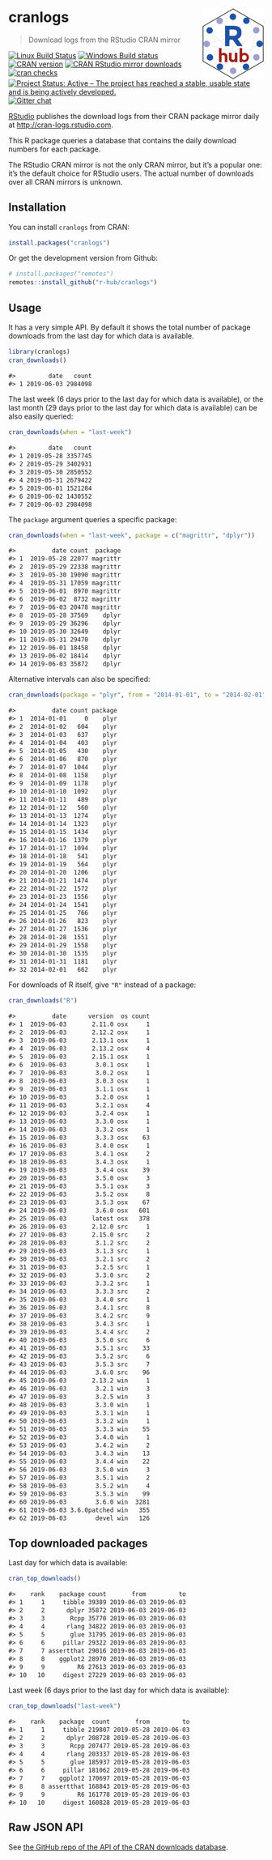 
<!-- README.md is generated from README.Rmd. Please edit that file -->

# cranlogs <a href='https://r-hub.github.io/cranlogs'><img src='man/figures/logo.png' align="right" height="138.5" /></a>

> Download logs from the RStudio CRAN mirror

<!-- badges: start -->

[![Linux Build
Status](https://travis-ci.org/r-hub/cranlogs.svg?branch=master)](https://travis-ci.org/r-hub/cranlogs)
[![Windows Build
status](https://ci.appveyor.com/api/projects/status/github/metacran/cranlogs?svg=true)](https://ci.appveyor.com/project/gaborcsardi/cranlogs)
[![CRAN
version](http://www.r-pkg.org/badges/version/cranlogs)](http://www.r-pkg.org/pkg/cranlogs)
[![CRAN RStudio mirror
downloads](http://cranlogs.r-pkg.org/badges/cranlogs)](http://www.r-pkg.org/pkg/cranlogs)
[![cran
checks](https://cranchecks.info/badges/worst/cranlogs)](https://cranchecks.info/pkgs/cranlogs)
[![Project Status: Active – The project has reached a stable, usable
state and is being actively
developed.](https://www.repostatus.org/badges/latest/active.svg)](https://www.repostatus.org/#active)
[![Gitter
chat](https://badges.gitter.im/gitterHQ/gitter.png)](https://gitter.im/r-hub/community)
<!-- badges: end -->

[RStudio](http://www.rstudio.com) publishes the download logs from their
CRAN package mirror daily at <http://cran-logs.rstudio.com>.

This R package queries a database that contains the daily download
numbers for each package.

The RStudio CRAN mirror is not the only CRAN mirror, but it’s a popular
one: it’s the default choice for RStudio users. The actual number of
downloads over all CRAN mirrors is unknown.

## Installation

You can install `cranlogs` from CRAN:

``` r
install.packages("cranlogs")
```

Or get the development version from Github:

``` r
# install.packages("remotes")
remotes::install_github("r-hub/cranlogs")
```

## Usage

It has a very simple API. By default it shows the total number of
package downloads from the last day for which data is available.

``` r
library(cranlogs)
cran_downloads()
```

    #>         date   count
    #> 1 2019-06-03 2984098

The last week (6 days prior to the last day for which data is
available), or the last month (29 days prior to the last day for which
data is available) can be also easily queried:

``` r
cran_downloads(when = "last-week")
```

    #>         date   count
    #> 1 2019-05-28 3357745
    #> 2 2019-05-29 3402931
    #> 3 2019-05-30 2850552
    #> 4 2019-05-31 2679422
    #> 5 2019-06-01 1521284
    #> 6 2019-06-02 1430552
    #> 7 2019-06-03 2984098

The `package` argument queries a specific package:

``` r
cran_downloads(when = "last-week", package = c("magrittr", "dplyr"))
```

    #>          date count  package
    #> 1  2019-05-28 22077 magrittr
    #> 2  2019-05-29 22338 magrittr
    #> 3  2019-05-30 19090 magrittr
    #> 4  2019-05-31 17059 magrittr
    #> 5  2019-06-01  8970 magrittr
    #> 6  2019-06-02  8732 magrittr
    #> 7  2019-06-03 20478 magrittr
    #> 8  2019-05-28 37569    dplyr
    #> 9  2019-05-29 36296    dplyr
    #> 10 2019-05-30 32649    dplyr
    #> 11 2019-05-31 29470    dplyr
    #> 12 2019-06-01 18458    dplyr
    #> 13 2019-06-02 18414    dplyr
    #> 14 2019-06-03 35872    dplyr

Alternative intervals can also be specified:

``` r
cran_downloads(package = "plyr", from = "2014-01-01", to = "2014-02-01")
```

    #>          date count package
    #> 1  2014-01-01     0    plyr
    #> 2  2014-01-02   604    plyr
    #> 3  2014-01-03   637    plyr
    #> 4  2014-01-04   403    plyr
    #> 5  2014-01-05   430    plyr
    #> 6  2014-01-06   870    plyr
    #> 7  2014-01-07  1044    plyr
    #> 8  2014-01-08  1158    plyr
    #> 9  2014-01-09  1178    plyr
    #> 10 2014-01-10  1092    plyr
    #> 11 2014-01-11   489    plyr
    #> 12 2014-01-12   560    plyr
    #> 13 2014-01-13  1274    plyr
    #> 14 2014-01-14  1323    plyr
    #> 15 2014-01-15  1434    plyr
    #> 16 2014-01-16  1379    plyr
    #> 17 2014-01-17  1094    plyr
    #> 18 2014-01-18   541    plyr
    #> 19 2014-01-19   564    plyr
    #> 20 2014-01-20  1206    plyr
    #> 21 2014-01-21  1474    plyr
    #> 22 2014-01-22  1572    plyr
    #> 23 2014-01-23  1556    plyr
    #> 24 2014-01-24  1541    plyr
    #> 25 2014-01-25   766    plyr
    #> 26 2014-01-26   823    plyr
    #> 27 2014-01-27  1536    plyr
    #> 28 2014-01-28  1551    plyr
    #> 29 2014-01-29  1558    plyr
    #> 30 2014-01-30  1535    plyr
    #> 31 2014-01-31  1181    plyr
    #> 32 2014-02-01   662    plyr

For downloads of R itself, give `"R"` instead of a package:

``` r
cran_downloads("R")
```

    #>          date      version  os count
    #> 1  2019-06-03       2.11.0 osx     1
    #> 2  2019-06-03       2.12.2 osx     1
    #> 3  2019-06-03       2.13.1 osx     1
    #> 4  2019-06-03       2.13.2 osx     4
    #> 5  2019-06-03       2.15.1 osx     1
    #> 6  2019-06-03        3.0.1 osx     1
    #> 7  2019-06-03        3.0.2 osx     1
    #> 8  2019-06-03        3.0.3 osx     1
    #> 9  2019-06-03        3.1.1 osx     1
    #> 10 2019-06-03        3.2.0 osx     1
    #> 11 2019-06-03        3.2.1 osx     4
    #> 12 2019-06-03        3.2.4 osx     1
    #> 13 2019-06-03        3.3.0 osx     1
    #> 14 2019-06-03        3.3.2 osx     1
    #> 15 2019-06-03        3.3.3 osx    63
    #> 16 2019-06-03        3.4.0 osx     1
    #> 17 2019-06-03        3.4.1 osx     2
    #> 18 2019-06-03        3.4.3 osx     1
    #> 19 2019-06-03        3.4.4 osx    39
    #> 20 2019-06-03        3.5.0 osx     3
    #> 21 2019-06-03        3.5.1 osx     3
    #> 22 2019-06-03        3.5.2 osx     8
    #> 23 2019-06-03        3.5.3 osx    67
    #> 24 2019-06-03        3.6.0 osx   601
    #> 25 2019-06-03       latest osx   378
    #> 26 2019-06-03       2.12.0 src     1
    #> 27 2019-06-03       2.15.0 src     2
    #> 28 2019-06-03        3.1.2 src     2
    #> 29 2019-06-03        3.1.3 src     1
    #> 30 2019-06-03        3.2.1 src     2
    #> 31 2019-06-03        3.2.5 src     1
    #> 32 2019-06-03        3.3.0 src     2
    #> 33 2019-06-03        3.3.2 src     1
    #> 34 2019-06-03        3.3.3 src     2
    #> 35 2019-06-03        3.4.0 src     1
    #> 36 2019-06-03        3.4.1 src     8
    #> 37 2019-06-03        3.4.2 src     9
    #> 38 2019-06-03        3.4.3 src     1
    #> 39 2019-06-03        3.4.4 src     2
    #> 40 2019-06-03        3.5.0 src     6
    #> 41 2019-06-03        3.5.1 src    33
    #> 42 2019-06-03        3.5.2 src     6
    #> 43 2019-06-03        3.5.3 src     7
    #> 44 2019-06-03        3.6.0 src    96
    #> 45 2019-06-03       2.13.2 win     1
    #> 46 2019-06-03        3.2.1 win     3
    #> 47 2019-06-03        3.2.5 win     3
    #> 48 2019-06-03        3.3.0 win     1
    #> 49 2019-06-03        3.3.1 win     1
    #> 50 2019-06-03        3.3.2 win     1
    #> 51 2019-06-03        3.3.3 win    55
    #> 52 2019-06-03        3.4.0 win     1
    #> 53 2019-06-03        3.4.2 win     2
    #> 54 2019-06-03        3.4.3 win    13
    #> 55 2019-06-03        3.4.4 win    22
    #> 56 2019-06-03        3.5.0 win     3
    #> 57 2019-06-03        3.5.1 win     2
    #> 58 2019-06-03        3.5.2 win     4
    #> 59 2019-06-03        3.5.3 win    99
    #> 60 2019-06-03        3.6.0 win  3281
    #> 61 2019-06-03 3.6.0patched win   355
    #> 62 2019-06-03        devel win   126

## Top downloaded packages

Last day for which data is available:

``` r
cran_top_downloads()
```

    #>    rank    package count       from         to
    #> 1     1     tibble 39389 2019-06-03 2019-06-03
    #> 2     2      dplyr 35872 2019-06-03 2019-06-03
    #> 3     3       Rcpp 35770 2019-06-03 2019-06-03
    #> 4     4      rlang 34822 2019-06-03 2019-06-03
    #> 5     5       glue 31795 2019-06-03 2019-06-03
    #> 6     6     pillar 29322 2019-06-03 2019-06-03
    #> 7     7 assertthat 29016 2019-06-03 2019-06-03
    #> 8     8    ggplot2 28970 2019-06-03 2019-06-03
    #> 9     9         R6 27613 2019-06-03 2019-06-03
    #> 10   10     digest 27229 2019-06-03 2019-06-03

Last week (6 days prior to the last day for which data is available):

``` r
cran_top_downloads("last-week")
```

    #>    rank    package  count       from         to
    #> 1     1     tibble 219807 2019-05-28 2019-06-03
    #> 2     2      dplyr 208728 2019-05-28 2019-06-03
    #> 3     3       Rcpp 207477 2019-05-28 2019-06-03
    #> 4     4      rlang 203337 2019-05-28 2019-06-03
    #> 5     5       glue 185937 2019-05-28 2019-06-03
    #> 6     6     pillar 181062 2019-05-28 2019-06-03
    #> 7     7    ggplot2 170697 2019-05-28 2019-06-03
    #> 8     8 assertthat 168843 2019-05-28 2019-06-03
    #> 9     9         R6 161778 2019-05-28 2019-06-03
    #> 10   10     digest 160828 2019-05-28 2019-06-03

## Raw JSON API

See [the GitHub repo of the API of the CRAN downloads
database](https://github.com/r-hub/cranlogs.app).
